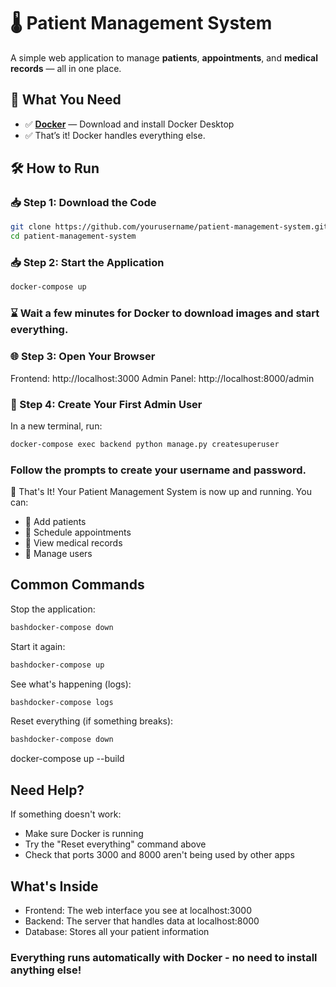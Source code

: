 # 🌡️ **Patient Management System**

A simple web application to manage **patients**, **appointments**, and **medical records** — all in one place.

## 🚀 **What You Need**

- ✅ **[Docker](https://www.docker.com/)** — Download and install Docker Desktop  
- ✅ That’s it! Docker handles everything else.

## 🛠️ **How to Run**

### 📥 Step 1: Download the Code

```bash
git clone https://github.com/yourusername/patient-management-system.git
cd patient-management-system
```
### 📥 Step 2: Start the Application

```bash
docker-compose up
```
### ⌛ Wait a few minutes for Docker to download images and start everything.

### 🌐 Step 3: Open Your Browser

Frontend: http://localhost:3000
Admin Panel: http://localhost:8000/admin

### 👤 Step 4: Create Your First Admin User
In a new terminal, run:

```bash
docker-compose exec backend python manage.py createsuperuser
```
### Follow the prompts to create your username and password.

🎉 That's It!
Your Patient Management System is now up and running. You can:

- 🧍 Add patients
- 📅 Schedule appointments
- 📁 View medical records
- 👥 Manage users

## Common Commands

Stop the application:
```bash
bashdocker-compose down
```
Start it again:
```bash
bashdocker-compose up
```

See what's happening (logs):
```bash
bashdocker-compose logs
```
Reset everything (if something breaks):
```bash
bashdocker-compose down
```
docker-compose up --build


## Need Help?
If something doesn't work:

- Make sure Docker is running
- Try the "Reset everything" command above
- Check that ports 3000 and 8000 aren't being used by other apps

## What's Inside

- Frontend: The web interface you see at localhost:3000
- Backend: The server that handles data at localhost:8000
- Database: Stores all your patient information

### Everything runs automatically with Docker - no need to install anything else!





